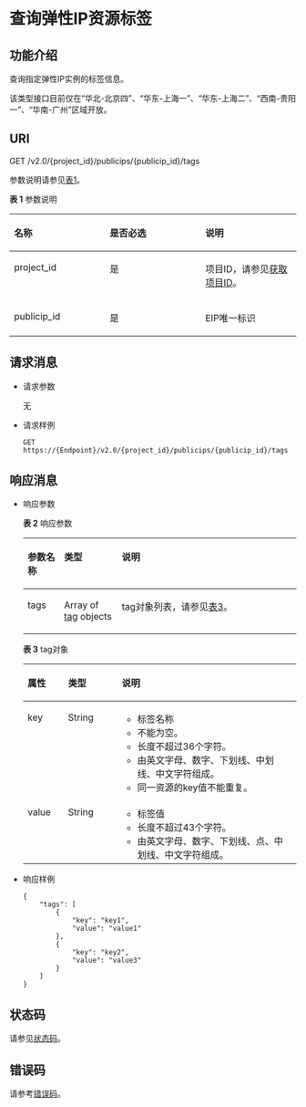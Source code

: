 # 查询弹性IP资源标签<a name="eip_apitag_0002"></a>

## 功能介绍<a name="zh-cn_topic_0201534160_section131671842412"></a>

查询指定弹性IP实例的标签信息。

该类型接口目前仅在“华北-北京四”、“华东-上海一”、“华东-上海二”、“西南-贵阳一”、“华南-广州”区域开放。

## URI<a name="zh-cn_topic_0201534160_section731781892418"></a>

GET /v2.0/\{project\_id\}/publicips/\{publicip\_id\}/tags

参数说明请参见[表1](#zh-cn_topic_0201534160_table27380479)。

**表 1**  参数说明

<a name="zh-cn_topic_0201534160_table27380479"></a>
<table><thead align="left"><tr id="zh-cn_topic_0201534160_row28751554"><th class="cellrowborder" valign="top" width="33.33333333333333%" id="mcps1.2.4.1.1"><p id="zh-cn_topic_0201534160_p47174532"><a name="zh-cn_topic_0201534160_p47174532"></a><a name="zh-cn_topic_0201534160_p47174532"></a>名称</p>
</th>
<th class="cellrowborder" valign="top" width="33.33333333333333%" id="mcps1.2.4.1.2"><p id="zh-cn_topic_0201534160_p63040734"><a name="zh-cn_topic_0201534160_p63040734"></a><a name="zh-cn_topic_0201534160_p63040734"></a>是否必选</p>
</th>
<th class="cellrowborder" valign="top" width="33.33333333333333%" id="mcps1.2.4.1.3"><p id="zh-cn_topic_0201534160_p6025849"><a name="zh-cn_topic_0201534160_p6025849"></a><a name="zh-cn_topic_0201534160_p6025849"></a>说明</p>
</th>
</tr>
</thead>
<tbody><tr id="zh-cn_topic_0201534160_row18331773"><td class="cellrowborder" valign="top" width="33.33333333333333%" headers="mcps1.2.4.1.1 "><p id="zh-cn_topic_0201534160_p8478608"><a name="zh-cn_topic_0201534160_p8478608"></a><a name="zh-cn_topic_0201534160_p8478608"></a>project_id</p>
</td>
<td class="cellrowborder" valign="top" width="33.33333333333333%" headers="mcps1.2.4.1.2 "><p id="zh-cn_topic_0201534160_p15678685"><a name="zh-cn_topic_0201534160_p15678685"></a><a name="zh-cn_topic_0201534160_p15678685"></a>是</p>
</td>
<td class="cellrowborder" valign="top" width="33.33333333333333%" headers="mcps1.2.4.1.3 "><p id="zh-cn_topic_0201534160_p10487112"><a name="zh-cn_topic_0201534160_p10487112"></a><a name="zh-cn_topic_0201534160_p10487112"></a>项目ID，请参见<a href="获取项目ID.md#eip_api06_0004">获取项目ID</a>。</p>
</td>
</tr>
<tr id="zh-cn_topic_0201534160_row21254748"><td class="cellrowborder" valign="top" width="33.33333333333333%" headers="mcps1.2.4.1.1 "><p id="zh-cn_topic_0201534160_p725824594416"><a name="zh-cn_topic_0201534160_p725824594416"></a><a name="zh-cn_topic_0201534160_p725824594416"></a>publicip_id</p>
</td>
<td class="cellrowborder" valign="top" width="33.33333333333333%" headers="mcps1.2.4.1.2 "><p id="zh-cn_topic_0201534160_p184914"><a name="zh-cn_topic_0201534160_p184914"></a><a name="zh-cn_topic_0201534160_p184914"></a>是</p>
</td>
<td class="cellrowborder" valign="top" width="33.33333333333333%" headers="mcps1.2.4.1.3 "><p id="zh-cn_topic_0201534160_p14978051"><a name="zh-cn_topic_0201534160_p14978051"></a><a name="zh-cn_topic_0201534160_p14978051"></a>EIP唯一标识</p>
</td>
</tr>
</tbody>
</table>

## 请求消息<a name="zh-cn_topic_0201534160_section12330418152420"></a>

-   请求参数

    无

-   请求样例

    ```
    GET https://{Endpoint}/v2.0/{project_id}/publicips/{publicip_id}/tags
    ```


## 响应消息<a name="zh-cn_topic_0201534160_section83301318102415"></a>

-   响应参数

    **表 2**  响应参数

    <a name="zh-cn_topic_0201534160_table2033011815242"></a>
    <table><thead align="left"><tr id="zh-cn_topic_0201534160_row4392171813241"><th class="cellrowborder" valign="top" width="13.33%" id="mcps1.2.4.1.1"><p id="zh-cn_topic_0201534160_p10392181872410"><a name="zh-cn_topic_0201534160_p10392181872410"></a><a name="zh-cn_topic_0201534160_p10392181872410"></a>参数名称</p>
    </th>
    <th class="cellrowborder" valign="top" width="21.11%" id="mcps1.2.4.1.2"><p id="zh-cn_topic_0201534160_p939231813249"><a name="zh-cn_topic_0201534160_p939231813249"></a><a name="zh-cn_topic_0201534160_p939231813249"></a>类型</p>
    </th>
    <th class="cellrowborder" valign="top" width="65.56%" id="mcps1.2.4.1.3"><p id="zh-cn_topic_0201534160_p93927180241"><a name="zh-cn_topic_0201534160_p93927180241"></a><a name="zh-cn_topic_0201534160_p93927180241"></a>说明</p>
    </th>
    </tr>
    </thead>
    <tbody><tr id="zh-cn_topic_0201534160_row163921181243"><td class="cellrowborder" valign="top" width="13.33%" headers="mcps1.2.4.1.1 "><p id="zh-cn_topic_0201534160_p1739281812410"><a name="zh-cn_topic_0201534160_p1739281812410"></a><a name="zh-cn_topic_0201534160_p1739281812410"></a>tags</p>
    </td>
    <td class="cellrowborder" valign="top" width="21.11%" headers="mcps1.2.4.1.2 "><p id="zh-cn_topic_0201534160_p1239241812243"><a name="zh-cn_topic_0201534160_p1239241812243"></a><a name="zh-cn_topic_0201534160_p1239241812243"></a>Array of <a href="#zh-cn_topic_0201534160_table13242848193719">tag</a> objects</p>
    </td>
    <td class="cellrowborder" valign="top" width="65.56%" headers="mcps1.2.4.1.3 "><p id="zh-cn_topic_0201534160_p143926189247"><a name="zh-cn_topic_0201534160_p143926189247"></a><a name="zh-cn_topic_0201534160_p143926189247"></a>tag对象列表，请参见<a href="#zh-cn_topic_0201534160_table13242848193719">表3</a>。</p>
    </td>
    </tr>
    </tbody>
    </table>

    **表 3**  tag对象

    <a name="zh-cn_topic_0201534160_table13242848193719"></a>
    <table><thead align="left"><tr id="zh-cn_topic_0201534160_row13343144812379"><th class="cellrowborder" valign="top" width="14.78%" id="mcps1.2.4.1.1"><p id="zh-cn_topic_0201534160_p15343174853715"><a name="zh-cn_topic_0201534160_p15343174853715"></a><a name="zh-cn_topic_0201534160_p15343174853715"></a>属性</p>
    </th>
    <th class="cellrowborder" valign="top" width="19.67%" id="mcps1.2.4.1.2"><p id="zh-cn_topic_0201534160_p13431648163716"><a name="zh-cn_topic_0201534160_p13431648163716"></a><a name="zh-cn_topic_0201534160_p13431648163716"></a>类型</p>
    </th>
    <th class="cellrowborder" valign="top" width="65.55%" id="mcps1.2.4.1.3"><p id="zh-cn_topic_0201534160_p11344748183719"><a name="zh-cn_topic_0201534160_p11344748183719"></a><a name="zh-cn_topic_0201534160_p11344748183719"></a>说明</p>
    </th>
    </tr>
    </thead>
    <tbody><tr id="zh-cn_topic_0201534160_row103449487379"><td class="cellrowborder" valign="top" width="14.78%" headers="mcps1.2.4.1.1 "><p id="zh-cn_topic_0201534160_p183469482373"><a name="zh-cn_topic_0201534160_p183469482373"></a><a name="zh-cn_topic_0201534160_p183469482373"></a>key</p>
    </td>
    <td class="cellrowborder" valign="top" width="19.67%" headers="mcps1.2.4.1.2 "><p id="zh-cn_topic_0201534160_p1434684863710"><a name="zh-cn_topic_0201534160_p1434684863710"></a><a name="zh-cn_topic_0201534160_p1434684863710"></a>String</p>
    </td>
    <td class="cellrowborder" valign="top" width="65.55%" headers="mcps1.2.4.1.3 "><a name="zh-cn_topic_0201534160_zh-cn_topic_0013935842_zh-cn_topic_0067805752_zh-cn_topic_0013859511_ul2321196023222"></a><a name="zh-cn_topic_0201534160_zh-cn_topic_0013935842_zh-cn_topic_0067805752_zh-cn_topic_0013859511_ul2321196023222"></a><ul id="zh-cn_topic_0201534160_zh-cn_topic_0013935842_zh-cn_topic_0067805752_zh-cn_topic_0013859511_ul2321196023222"><li>标签名称</li><li>不能为空。</li><li>长度不超过36个字符。</li><li>由英文字母、数字、下划线、中划线、中文字符组成。</li><li>同一资源的key值不能重复。</li></ul>
    </td>
    </tr>
    <tr id="zh-cn_topic_0201534160_row2346548163714"><td class="cellrowborder" valign="top" width="14.78%" headers="mcps1.2.4.1.1 "><p id="zh-cn_topic_0201534160_p1134624816377"><a name="zh-cn_topic_0201534160_p1134624816377"></a><a name="zh-cn_topic_0201534160_p1134624816377"></a>value</p>
    </td>
    <td class="cellrowborder" valign="top" width="19.67%" headers="mcps1.2.4.1.2 "><p id="zh-cn_topic_0201534160_p234619483371"><a name="zh-cn_topic_0201534160_p234619483371"></a><a name="zh-cn_topic_0201534160_p234619483371"></a>String</p>
    </td>
    <td class="cellrowborder" valign="top" width="65.55%" headers="mcps1.2.4.1.3 "><a name="zh-cn_topic_0201534160_zh-cn_topic_0013935842_zh-cn_topic_0067805752_zh-cn_topic_0013859511_ul6706750105539"></a><a name="zh-cn_topic_0201534160_zh-cn_topic_0013935842_zh-cn_topic_0067805752_zh-cn_topic_0013859511_ul6706750105539"></a><ul id="zh-cn_topic_0201534160_zh-cn_topic_0013935842_zh-cn_topic_0067805752_zh-cn_topic_0013859511_ul6706750105539"><li>标签值</li><li>长度不超过43个字符。</li><li>由英文字母、数字、下划线、点、中划线、中文字符组成。</li></ul>
    </td>
    </tr>
    </tbody>
    </table>

-   响应样例

    ```
    {
        "tags": [
            {
                "key": "key1",
                "value": "value1"
            },
            {
                "key": "key2",
                "value": "value3"
            }
        ]
    }
    ```


## 状态码<a name="zh-cn_topic_0201534160_section31981619"></a>

请参见[状态码](状态码.md#eip_api05_0001)。

## 错误码<a name="zh-cn_topic_0201534160_section85821649202813"></a>

请参考[错误码](错误码.md)。

